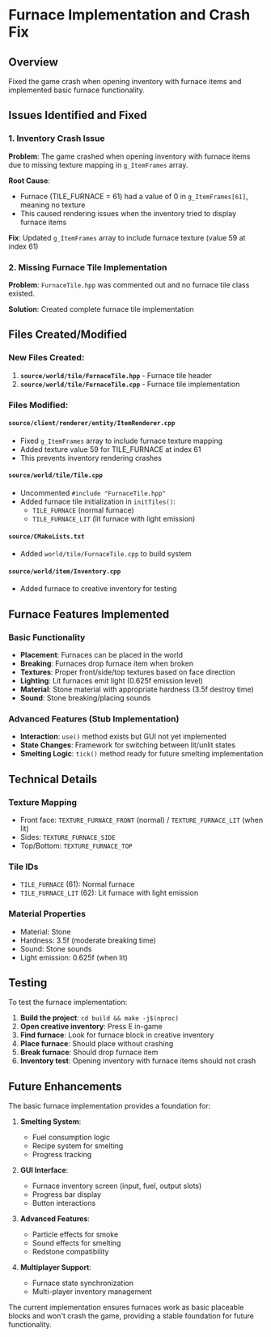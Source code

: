 # Furnace Implementation and Crash Fix

## Overview
Fixed the game crash when opening inventory with furnace items and implemented basic furnace functionality.

## Issues Identified and Fixed

### 1. Inventory Crash Issue
**Problem**: The game crashed when opening inventory with furnace items due to missing texture mapping in `g_ItemFrames` array.

**Root Cause**: 
- Furnace (TILE_FURNACE = 61) had a value of 0 in `g_ItemFrames[61]`, meaning no texture
- This caused rendering issues when the inventory tried to display furnace items

**Fix**: Updated `g_ItemFrames` array to include furnace texture (value 59 at index 61)

### 2. Missing Furnace Tile Implementation
**Problem**: `FurnaceTile.hpp` was commented out and no furnace tile class existed.

**Solution**: Created complete furnace tile implementation

## Files Created/Modified

### New Files Created:
1. **`source/world/tile/FurnaceTile.hpp`** - Furnace tile header
2. **`source/world/tile/FurnaceTile.cpp`** - Furnace tile implementation

### Files Modified:

#### `source/client/renderer/entity/ItemRenderer.cpp`
- Fixed `g_ItemFrames` array to include furnace texture mapping
- Added texture value 59 for TILE_FURNACE at index 61
- This prevents inventory rendering crashes

#### `source/world/tile/Tile.cpp`
- Uncommented `#include "FurnaceTile.hpp"`
- Added furnace tile initialization in `initTiles()`:
  - `TILE_FURNACE` (normal furnace)
  - `TILE_FURNACE_LIT` (lit furnace with light emission)

#### `source/CMakeLists.txt`
- Added `world/tile/FurnaceTile.cpp` to build system

#### `source/world/item/Inventory.cpp`
- Added furnace to creative inventory for testing

## Furnace Features Implemented

### Basic Functionality
- **Placement**: Furnaces can be placed in the world
- **Breaking**: Furnaces drop furnace item when broken
- **Textures**: Proper front/side/top textures based on face direction
- **Lighting**: Lit furnaces emit light (0.625f emission level)
- **Material**: Stone material with appropriate hardness (3.5f destroy time)
- **Sound**: Stone breaking/placing sounds

### Advanced Features (Stub Implementation)
- **Interaction**: `use()` method exists but GUI not yet implemented
- **State Changes**: Framework for switching between lit/unlit states
- **Smelting Logic**: `tick()` method ready for future smelting implementation

## Technical Details

### Texture Mapping
- Front face: `TEXTURE_FURNACE_FRONT` (normal) / `TEXTURE_FURNACE_LIT` (when lit)
- Sides: `TEXTURE_FURNACE_SIDE`
- Top/Bottom: `TEXTURE_FURNACE_TOP`

### Tile IDs
- `TILE_FURNACE` (61): Normal furnace
- `TILE_FURNACE_LIT` (62): Lit furnace with light emission

### Material Properties
- Material: Stone
- Hardness: 3.5f (moderate breaking time)
- Sound: Stone sounds
- Light emission: 0.625f (when lit)

## Testing

To test the furnace implementation:

1. **Build the project**: `cd build && make -j$(nproc)`
2. **Open creative inventory**: Press E in-game
3. **Find furnace**: Look for furnace block in creative inventory
4. **Place furnace**: Should place without crashing
5. **Break furnace**: Should drop furnace item
6. **Inventory test**: Opening inventory with furnace items should not crash

## Future Enhancements

The basic furnace implementation provides a foundation for:

1. **Smelting System**:
   - Fuel consumption logic
   - Recipe system for smelting
   - Progress tracking

2. **GUI Interface**:
   - Furnace inventory screen (input, fuel, output slots)
   - Progress bar display
   - Button interactions

3. **Advanced Features**:
   - Particle effects for smoke
   - Sound effects for smelting
   - Redstone compatibility

4. **Multiplayer Support**:
   - Furnace state synchronization
   - Multi-player inventory management

The current implementation ensures furnaces work as basic placeable blocks and won't crash the game, providing a stable foundation for future functionality.